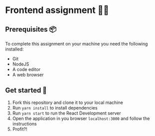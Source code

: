 # Frontend assignment :technologist:

## Prerequisites :package:

To complete this assignment on your machine you need the following installed:

-   Git
-   NodeJS
-   A code editor
-   A web browser
## Get started :rocket:

1. Fork this repository and clone it to your local machine
2. Run `yarn install` to install dependencies
3. Run `yarn start` to run the React Development server
4. Open the application in you browser `localhost:3000` and follow the instructions
5. Profit?!

